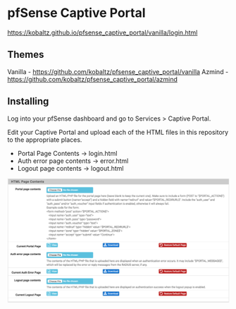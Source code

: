 # pfSense Captive Portal

https://kobaltz.github.io/pfsense_captive_portal/vanilla/login.html

## Themes

Vanilla - https://github.com/kobaltz/pfsense_captive_portal/vanilla
Azmind - https://github.com/kobaltz/pfsense_captive_portal/azmind

## Installing

Log into your pfSense dashboard and go to Services > Captive Portal.

Edit your Captive Portal and upload each of the HTML files in this repository to the appropriate places.

  - Portal Page Contents -> login.html
  - Auth error page contents -> error.html
  - Logout page contents -> logout.html

![Settings](settings.png)
